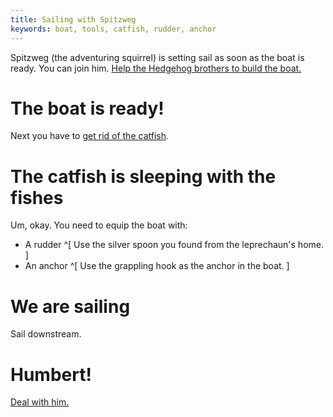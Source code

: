 ```yaml
---
title: Sailing with Spitzweg
keywords: boat, tools, catfish, rudder, anchor
---
```


Spitzweg (the adventuring squirrel) is setting sail as soon as the boat is ready. You can join him.
[Help the Hedgehog brothers to build the boat.](070-boat.md)

# The boat is ready!
Next you have to [get rid of the catfish](115-catfish.md).

# The catfish is sleeping with the fishes
Um, okay. You need to equip the boat with:
 - A rudder ^[ Use the silver spoon you found from the leprechaun's home. ]
 - An anchor ^[ Use the grappling hook as the anchor in the boat. ]

# We are sailing
Sail downstream.

# Humbert!
[Deal with him.](130-river-toll.md)
